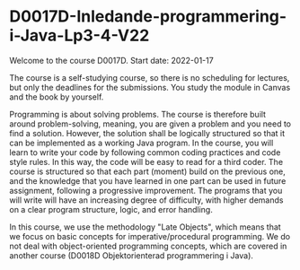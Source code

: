 # D0017D-Inledande-programmering-i-Java-Lp3-4-V22

Welcome to the course D0017D.  Start date: 2022-01-17

The course is a self-studying course, so there is no scheduling for lectures, but only the deadlines for the submissions. You study the module in Canvas and the book by yourself.

Programming is about solving problems. The course is therefore built around problem-solving, meaning, you are given a problem and you need to find a solution. However, the solution shall be logically structured so that it can be implemented as a working Java program. In the course, you will learn to write your code by following common coding practices and code style rules. In this way, the code will be easy to read for a third coder. The course is structured so that each part (moment) build on the previous one, and the knowledge that you have learned in one part can be used in future assignment, following a progressive improvement. The programs that you will write will have an increasing degree of difficulty, with higher demands on a clear program structure, logic, and error handling.

In this course, we use the methodology "Late Objects", which means that we focus on basic concepts for imperative/procedural programming. We do not deal with object-oriented programming concepts, which are covered in another course (D0018D Objektorienterad programmering i Java).
